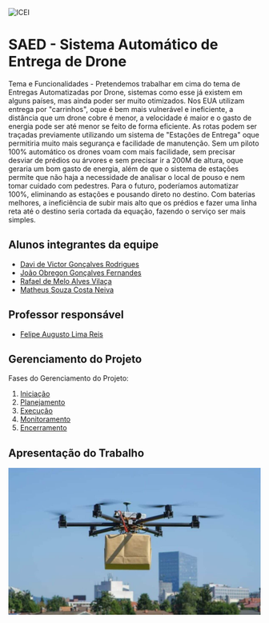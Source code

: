 ![ICEI](images/icei-pucminas.png)

# SAED - Sistema Automático de Entrega de Drone

Tema e Funcionalidades - Pretendemos trabalhar em cima do tema de Entregas Automatizadas por Drone, sistemas como esse já existem em alguns países, mas ainda poder ser muito otimizados.
Nos EUA utilizam entrega por "carrinhos", oque é bem mais vulnerável e ineficiente, a distância que um drone cobre é menor, a velocidade é maior e o gasto de energia pode ser até menor se feito de forma eficiente.
As rotas podem ser traçadas previamente utilizando um sistema de "Estações de Entrega" oque permitiria muito mais segurança e facilidade de manutenção. Sem um piloto 100% automático os drones voam com mais facilidade, sem precisar desviar de prédios ou árvores e sem precisar ir a 200M de altura, oque geraria um bom gasto de energia, além de que o sistema de estações permite que não haja a necessidade de analisar o local de pouso e nem tomar cuidado com pedestres.
Para o futuro, poderíamos automatizar 100%, eliminando as estações e pousando direto no destino. 
Com baterias melhores, a ineficiência de subir mais alto que os prédios e fazer uma linha reta até o destino seria cortada da equação, fazendo o serviço ser mais simples.

## Alunos integrantes da equipe

* [Davi de Victor Gonçalves Rodrigues](https://github.com/Davi-de-Victor)
* [João Obregon Gonçalves Fernandes](https://github.com/aluno2)
* [Rafael de Melo Alves Vilaça](https://github.com/Rafael06-vila)
* [Matheus Souza Costa Neiva](https://github.com/aluno4)

## Professor responsável

* [Felipe Augusto Lima Reis](https://github.com/falreis)

## Gerenciamento do Projeto

Fases do Gerenciamento do Projeto:
1. [Iniciação](docs/01-iniciacao)
2. [Planejamento](docs/02-planejamento)
3. [Execução](docs/03-execucao)
4. [Monitoramento](docs/04-monitoramento)
5. [Encerramento](docs/05-encerramento)

## Apresentação do Trabalho

[![Imagem do Trabalho](images/drone.jpg)](https://www.youtube.com/watch?v=6WZIkjaWgng)

